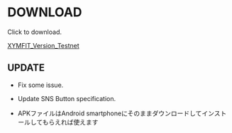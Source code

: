 # DOWNLOAD

Click to download.

[XYMFIT_Version_Testnet](xymfit_TEST.apk)

## UPDATE
  - Fix some issue.
  - Update SNS Button specification.

- APKファイルはAndroid smartphoneにそのままダウンロードしてインストールしてもらえれば使えます
